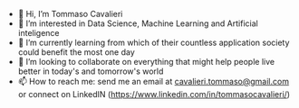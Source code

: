 - 👋 Hi, I’m Tommaso Cavalieri 
- 👀 I’m interested in Data Science, Machine Learning and Artificial inteligence
- 🌱 I’m currently learning from which of their countless application society could benefit the most one day
- 💞️ I’m looking to collaborate on everything that might help people live better in today's and tomorrow's world
- 📫 How to reach me: send me an email at cavalieri.tommaso@gmail.com or connect on LinkedIN (https://www.linkedin.com/in/tommasocavalieri/)

<!---
tomcavalieri/tomcavalieri is a ✨ special ✨ repository because its `README.md` (this file) appears on your GitHub profile.
You can click the Preview link to take a look at your changes.
--->
